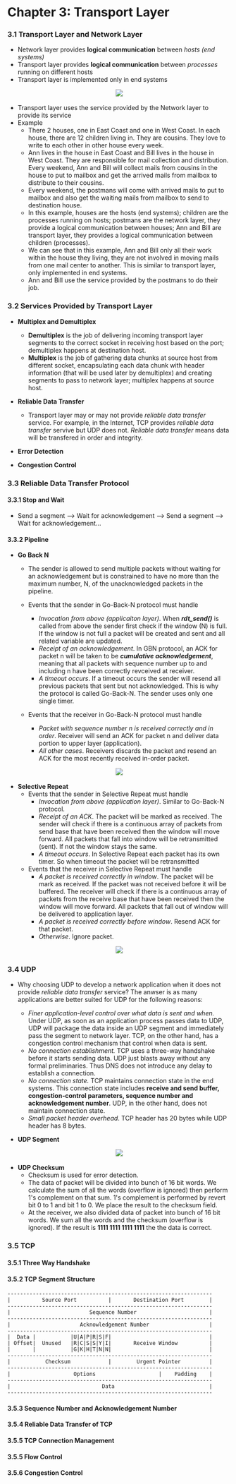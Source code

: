 # Chapter 3: Transport Layer

### 3.1 Transport Layer and Network Layer
* Network layer provides **logical communication** between *hosts (end systems)*
* Transport layer provides **logical communication** between *processes* running on different hosts
* Transport layer is implemented only in end systems
<p align="center">
  <img src="images/layers.png"/>
</p>

* Transport layer uses the service provided by the Network layer to provide its service
* Example
    * There 2 houses, one in East Coast and one in West Coast. In each house, there are 12 children living in. They are cousins. They love to write to each other in other house every week.
    * Ann lives in the house in East Coast and Bill lives in the house in West Coast. They are responsible for mail collection and distribution. Every weekend, Ann and Bill will collect mails from cousins in the house to put to mailbox and get the arrived mails from mailbox to distribute to their cousins.
    * Every weekend, the postmans will come with arrived mails to put to mailbox and also get the waiting mails from mailbox to send to destination house.
    * In this example, houses are the hosts (end systems); children are the processes running on hosts; postmans are the network layer, they provide a logical communication between houses; Ann and Bill are transport layer, they provides a logical communication between children (processes).
    * We can see that in this example, Ann and Bill only all their work within the house they living, they are not involved in moving mails from one mail center to another. This is similar to transport layer, only implemented in end systems.
    * Ann and Bill use the service provided by the postmans to do their job.

### 3.2 Services Provided by Transport Layer
* **Multiplex and Demultiplex**
    * **Demultiplex** is the job of delivering incoming transport layer segments to the correct socket in receiving host based on the port; demultiplex happens at destination host.
    * **Multiplex** is the job of gathering data chunks at source host from different socket, encapsulating each data chunk with header information (that will be used later by demultiplex) and creating segments to pass to network layer; multiplex happens at source host.
* **Reliable Data Transfer**
    * Transport layer may or may not provide *reliable data transfer* service. For example, in the Internet, TCP provides *reliable data transfer* servive but UDP does not. *Reliable data transfer* means data will be transfered in order and integrity.
    
    
* **Error Detection**
* **Congestion Control**


### 3.3 Reliable Data Transfer Protocol
#### 3.3.1 Stop and Wait
* Send a segment --> Wait for acknowledgement --> Send a segment --> Wait for acknowledgement...
#### 3.3.2 Pipeline
* **Go Back N**
    * The sender is allowed to send multiple packets without waiting for an acknowledgement but is constrained to have no more than the maximum number, N, of the unacknowledged packets in the pipeline.

    * Events that the sender in Go-Back-N protocol must handle
        * *Invocation from above (applicaiton layer)*. When ***rdt_send()*** is called from above the sender first check if the window (N) is full. If the window is not full a packet will be created and sent and all related variable are updated.
        * *Receipt of an acknowledgement*. In GBN protocol, an ACK for packet n will be taken to be ***cumulative acknowledgement***, meaning that all packets with sequence number up to and including n have been correctly revceived at receiver.
        * *A timeout occurs*. If a timeout occurs the sender will resend all previous packets that sent but not acknowledged. This is why the protocol is called Go-Back-N. The sender uses only one single timer. 
        
    * Events that the receiver in Go-Back-N protocol must handle
        * *Packet with sequence number n is received correctly and in order*. Receiver will send an ACK for packet n and deliver data portion to upper layer (application).
        * *All other cases*. Receivers discards the packet and resend an ACK for the most recently received in-order packet.

<p align="center">
  <img src="images/GoBackN.PNG"/>
</p>


* **Selective Repeat**
    * Events that the sender in Selective Repeat must handle
        * *Invocation from above (application layer)*. Similar to Go-Back-N protocol.
        * *Receipt of an ACK*. The packet will be marked as received. The sender will check if there is a continuous array of packets from send base that have been received then the window will move forward. All packets that fall into window will be retransmitted (sent). If not the window stays the same.
        * *A timeout occurs*. In Selective Repeat each packet has its own timer. So when timeout the packet will be retransmitted
    * Events that the receiver in Selective Repeat must handle
        * *A packet is received correctly in window*. The packet will be mark as received. If the packet was not received before it will be buffered. The receiver will check if there is a continuous array of packets from the receive base that have been received then the window will move forward. All packets that fall out of window will be delivered to application layer.
        * *A packet is received correctly before window*. Resend ACK for that packet.
        * *Otherwise*. Ignore packet.
        
<p align="center">
  <img src="images/Selective-Repeat.PNG"/>
</p>

### 3.4 UDP
* Why choosing UDP to develop a network application when it does not provide *reliable data transfer* service? The anwser is as many applications are better suited for UDP for the following reasons:
    * *Finer application-level control over what data is sent and when.* Under UDP, as soon as an application process passes data to UDP, UDP will package the data inside an UDP segment and immediately pass the segment to network layer. TCP, on the other hand, has a congestion control mechanism that control when data is sent.
    * *No connection establishment.* TCP uses a three-way handshake before it starts sending data. UDP just blasts away without any formal preliminaries. Thus DNS does not introduce any delay to establish a connection.
    * *No connection state.* TCP maintains connection state in the end systems. This connection state includes **receive and send buffer, congestion-control parameters, sequence number and acknowledgement number**. UDP, in the other hand, does not maintain connection state.
    * *Small packet header overhead*. TCP header has 20 bytes while UDP header has 8 bytes.

* **UDP Segment**
<p align="center">
  <img src="images/udp_segment.png"/>
</p>

* **UDP Checksum**
    * Checksum is used for error detection.
    * The data of packet will be divided into bunch of 16 bit words. We calculate the sum of all the words (overflow is ignored) then perform 1's complement on that sum. 1's complement is performed by revert bit 0 to 1 and bit 1 to 0. We place the result to the checksum field.
    * At the receiver, we also divided data of packet into bunch of 16 bit words. We sum all the words and the checksum (overflow is ignored). If the result is **1111 1111 1111 1111** the the data is correct.

### 3.5 TCP
#### 3.5.1 Three Way Handshake
#### 3.5.2 TCP Segment Structure
    -----------------------------------------------------------------
    |          Source Port          |       Destination Port        |
    -----------------------------------------------------------------
    |                         Sequence Number                       |
    -----------------------------------------------------------------
    |                      Acknowledgement Number                   |
    -----------------------------------------------------------------
    |  Data |           |U|A|P|R|S|F|                               |
    | Offset|  Unused   |R|C|S|S|Y|I|       Receive Window          |
    |       |           |G|K|H|T|N|N|                               |
    -----------------------------------------------------------------
    |           Checksum            |        Urgent Pointer         |
    -----------------------------------------------------------------
    |                    Options                    |    Padding    |
    -----------------------------------------------------------------
    |                             Data                              |
    -----------------------------------------------------------------

#### 3.5.3 Sequence Number and Acknowledgement Number 
#### 3.5.4 Reliable Data Transfer of TCP
#### 3.5.5 TCP Connection Management
#### 3.5.5 Flow Control
#### 3.5.6 Congestion Control

 
